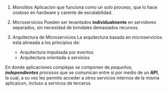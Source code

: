 1. Monolitos
Aplicacion que funciona como un solo proceso, que lo hace costoso en hardware
y carente de escalabilidad.

2. Microservicios
Pueden ser levantados **individualmente** en servidores separados, sin necesidad
de brindales demasiados recursos.

3. Arquitectura de Microservicios
La arquitectura basada en microservicios esta alineada a los principios de:

	* Arquitectura impulsada por eventos
	* Arquitectura orientada a servicios

En donde aplicaciones complejas se componen de *pequeños, **independientes** procesos*
que se comunican entre si por medio de un **API**, la cual, a su vez les permite
acceder a otros servicios internos de la misma aplicaicon, incluso a servicos de
terceros.
